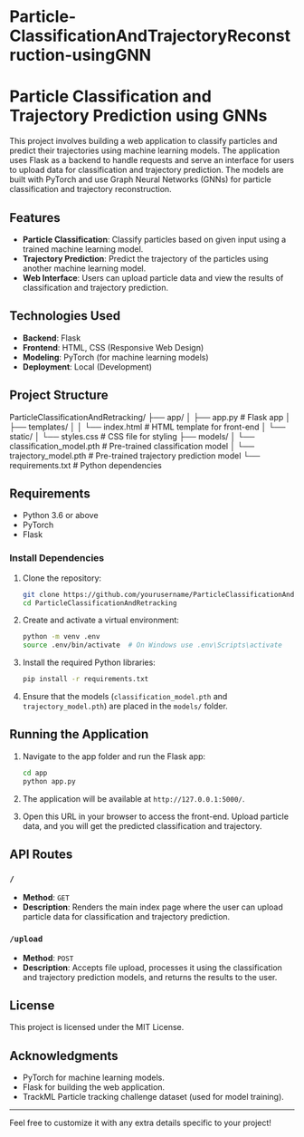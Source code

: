 # Particle-ClassificationAndTrajectoryReconstruction-usingGNN


# Particle Classification and Trajectory Prediction using GNNs

This project involves building a web application to classify particles and predict their trajectories using machine learning models. The application uses Flask as a backend to handle requests and serve an interface for users to upload data for classification and trajectory prediction. The models are built with PyTorch and use Graph Neural Networks (GNNs) for particle classification and trajectory reconstruction.

## Features
- **Particle Classification**: Classify particles based on given input using a trained machine learning model.
- **Trajectory Prediction**: Predict the trajectory of the particles using another machine learning model.
- **Web Interface**: Users can upload particle data and view the results of classification and trajectory prediction.

## Technologies Used
- **Backend**: Flask
- **Frontend**: HTML, CSS (Responsive Web Design)
- **Modeling**: PyTorch (for machine learning models)
- **Deployment**: Local (Development)

## Project Structure


ParticleClassificationAndRetracking/
├── app/
│   ├── app.py                     # Flask app
│   ├── templates/
│   │   └── index.html             # HTML template for front-end
│   └── static/
│       └── styles.css             # CSS file for styling
├── models/
│   └── classification_model.pth   # Pre-trained classification model
│   └── trajectory_model.pth       # Pre-trained trajectory prediction model
└── requirements.txt               # Python dependencies


## Requirements

- Python 3.6 or above
- PyTorch
- Flask

### Install Dependencies

1. Clone the repository:

    ```bash
    git clone https://github.com/yourusername/ParticleClassificationAndRetracking.git
    cd ParticleClassificationAndRetracking
    ```

2. Create and activate a virtual environment:

    ```bash
    python -m venv .env
    source .env/bin/activate  # On Windows use .env\Scripts\activate
    ```

3. Install the required Python libraries:

    ```bash
    pip install -r requirements.txt
    ```

4. Ensure that the models (`classification_model.pth` and `trajectory_model.pth`) are placed in the `models/` folder.

## Running the Application

1. Navigate to the app folder and run the Flask app:

    ```bash
    cd app
    python app.py
    ```

2. The application will be available at `http://127.0.0.1:5000/`.

3. Open this URL in your browser to access the front-end. Upload particle data, and you will get the predicted classification and trajectory.

## API Routes

### `/`
- **Method**: `GET`
- **Description**: Renders the main index page where the user can upload particle data for classification and trajectory prediction.

### `/upload`
- **Method**: `POST`
- **Description**: Accepts file upload, processes it using the classification and trajectory prediction models, and returns the results to the user.

## License

This project is licensed under the MIT License.

## Acknowledgments

- PyTorch for machine learning models.
- Flask for building the web application.
- TrackML Particle tracking challenge dataset (used for model training).

---

Feel free to customize it with any extra details specific to your project!